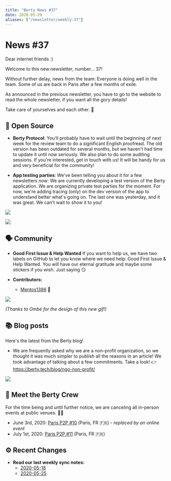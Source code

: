 ```yaml
---
title: "Berty News #37"
date: 2020-05-29
aliases: ["/newsletter/weekly-37"]
---
```


# News #37

Dear internet friends :) 

Welcome to this new newsletter, number... 37! 

Without further delay, news from the team: Everyone is doing well in the team. Some of us are back in Paris after a few months of exile. 

As announced in the previous newsletter, you have to go to the website to read the whole newsletter, if you want all the gory details! 

Take care of yourselves and each other. 🧡



## 🚀 Open Source

* **Berty Protocol**: You'll probably have to wait until the beginning of next week for the review team to do a significant English proofread. 
The old version has been outdated for several months, but we haven't had time to update it until now seriously. 
We also plan to do some auditing sessions. If you're interested, get in touch with us! It will be handy for us and very beneficial for the community!


* **App testing parties**: We've been telling you about it for a few newsletters now: We are currently developing a test version of the Berty application. We are organizing private test parties for the moment. For now, we're adding tracing (only) on the dev version of the app to understand better what's going on. The last one was yesterday, and it was great. We can't wait to show it to you! 

![](https://i.imgur.com/NBtOazd.png)

![](https://i.imgur.com/NcQjaCk.png)



## 🗣️ Community


* **Good First Issue & Help Wanted** If you want to help us, we have two labels on GitHub to let you know where we need help: Good First Issue & Help Wanted. You will have our eternal gratitude and maybe some stickers if you wish. Just saying 😏

* **Contributors:**
    * [Mentos1386](https://github.com/berty/go-orbit-db/pull/36) 🙏


![](https://assets.berty.tech/files/contribute-contribute_v2--1_Contribute-berty-version-spatiale.gif)

_(Thanks to Ombé for the design of this new gif!)_

## 📚 Blog posts

Here's the latest from the Berty blog!

* We are frequently asked why we are a non-profit organization, so we thought it was much simpler to publish all the reasons in an article! We took advantage of talking about a few commitments. Take a look! 
👉 https://berty.tech/blog/ngo-non-profit/

![](https://i.imgur.com/dCa21Qn.jpg)




## 🎉 Meet the Berty Crew

For the time being and until further notice, we are canceling all in-person events at public venues. 🚧🚧

* June 3rd, 2020: [Paris P2P #10](https://p2p.paris/en/event/monthly-10/) (Paris, FR 🇫🇷) - _replaced by an online event_
* July 1st, 2020: [Paris P2P #11](https://p2p.paris/en/event/monthly-11/) (Paris, FR 🇫🇷) 


## ⚙️ Recent Changes



* **Read our last weekly sync notes:**
    * [2020-05-18](https://github.com/berty/community/blob/master/meeting-notes/2020/Q2/2020-05-18--staff-team-weekly-sync.md)
    * [2020-05-25](https://github.com/berty/community/blob/master/meeting-notes/2020/Q2/2020-05-25--staff-team-weekly-sync.md)

